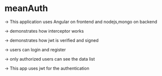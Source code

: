 # meanAuth
-> This application uses Angular on frontend and nodejs,mongo on backend

-> demonstrates how interceptor works

-> demonstrates how jwt is verified and signed

-> users can login and register

-> only authorized users can see the data list

-> This app uses jwt for the authentication 
